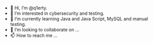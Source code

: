 - 👋 Hi, I’m @q1erty.
- 👀 I’m interested in cybersecurity and testing.
- 🌱 I’m currently learning  Java and Java Script, MySQL and manual testing.
- 💞️ I’m looking to collaborate on ...
- 📫 How to reach me ...

<!---
q1erty/q1erty is a ✨ special ✨ repository because its `README.md` (this file) appears on your GitHub profile.
You can click the Preview link to take a look at your changes.
--->
